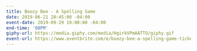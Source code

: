 ```yaml
---
title: Boozy Bee - A Spelling Game
date: 2019-06-21 20:45:00 -04:00
event-date: 2019-09-29 19:00:00 -04:00
end-time: '08PM'
giphy-url: https://media.giphy.com/media/HgirkVPmAATTO/giphy.gif
event-url: https://www.eventbrite.com/e/boozy-bee-a-spelling-game-tickets-70565805223
---
```


